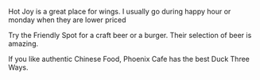 Hot Joy is a great place for wings. I usually go during happy hour or monday when they are lower priced

Try the Friendly Spot for a craft beer or a burger. Their selection of beer is amazing.

If you like authentic Chinese Food, Phoenix Cafe has the best Duck Three Ways. 
